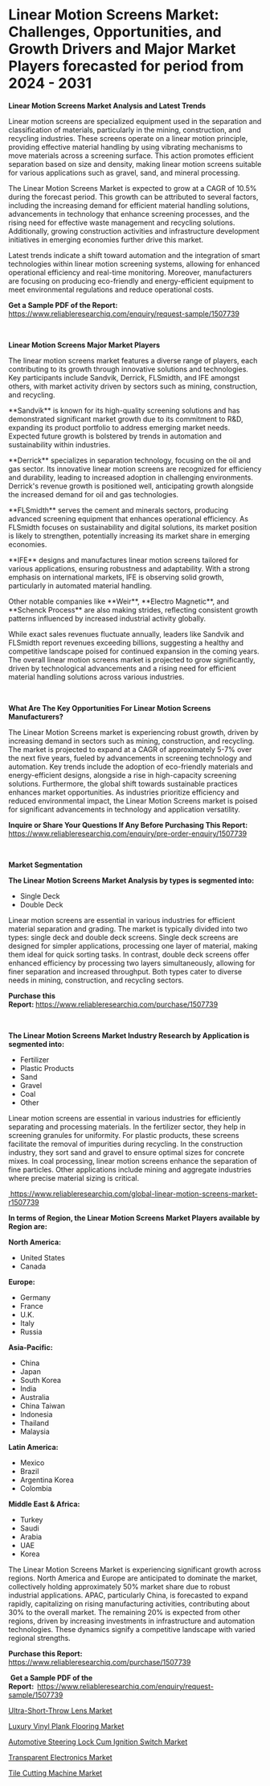 <p><h1>Linear Motion Screens Market: Challenges, Opportunities, and Growth Drivers and Major Market Players forecasted for period from 2024 - 2031</h1></p><p><strong>Linear Motion Screens Market Analysis and Latest Trends</strong></p>
<p><p>Linear motion screens are specialized equipment used in the separation and classification of materials, particularly in the mining, construction, and recycling industries. These screens operate on a linear motion principle, providing effective material handling by using vibrating mechanisms to move materials across a screening surface. This action promotes efficient separation based on size and density, making linear motion screens suitable for various applications such as gravel, sand, and mineral processing.</p><p>The Linear Motion Screens Market is expected to grow at a CAGR of 10.5% during the forecast period. This growth can be attributed to several factors, including the increasing demand for efficient material handling solutions, advancements in technology that enhance screening processes, and the rising need for effective waste management and recycling solutions. Additionally, growing construction activities and infrastructure development initiatives in emerging economies further drive this market. </p><p>Latest trends indicate a shift toward automation and the integration of smart technologies within linear motion screening systems, allowing for enhanced operational efficiency and real-time monitoring. Moreover, manufacturers are focusing on producing eco-friendly and energy-efficient equipment to meet environmental regulations and reduce operational costs.</p></p>
<p><strong>Get a Sample PDF of the Report:&nbsp;</strong> <a href="https://www.reliableresearchiq.com/enquiry/request-sample/1507739">https://www.reliableresearchiq.com/enquiry/request-sample/1507739</a></p>
<p>&nbsp;</p>
<p><strong>Linear Motion Screens Major Market Players</strong></p>
<p><p>The linear motion screens market features a diverse range of players, each contributing to its growth through innovative solutions and technologies. Key participants include Sandvik, Derrick, FLSmidth, and IFE amongst others, with market activity driven by sectors such as mining, construction, and recycling.</p><p>**Sandvik** is known for its high-quality screening solutions and has demonstrated significant market growth due to its commitment to R&D, expanding its product portfolio to address emerging market needs. Expected future growth is bolstered by trends in automation and sustainability within industries.</p><p>**Derrick** specializes in separation technology, focusing on the oil and gas sector. Its innovative linear motion screens are recognized for efficiency and durability, leading to increased adoption in challenging environments. Derrick's revenue growth is positioned well, anticipating growth alongside the increased demand for oil and gas technologies.</p><p>**FLSmidth** serves the cement and minerals sectors, producing advanced screening equipment that enhances operational efficiency. As FLSmidth focuses on sustainability and digital solutions, its market position is likely to strengthen, potentially increasing its market share in emerging economies.</p><p>**IFE** designs and manufactures linear motion screens tailored for various applications, ensuring robustness and adaptability. With a strong emphasis on international markets, IFE is observing solid growth, particularly in automated material handling.</p><p>Other notable companies like **Weir**, **Electro Magnetic**, and **Schenck Process** are also making strides, reflecting consistent growth patterns influenced by increased industrial activity globally. </p><p>While exact sales revenues fluctuate annually, leaders like Sandvik and FLSmidth report revenues exceeding billions, suggesting a healthy and competitive landscape poised for continued expansion in the coming years. The overall linear motion screens market is projected to grow significantly, driven by technological advancements and a rising need for efficient material handling solutions across various industries.</p></p>
<p>&nbsp;</p>
<p><strong>What Are The Key Opportunities For Linear Motion Screens Manufacturers?</strong></p>
<p><p>The Linear Motion Screens market is experiencing robust growth, driven by increasing demand in sectors such as mining, construction, and recycling. The market is projected to expand at a CAGR of approximately 5-7% over the next five years, fueled by advancements in screening technology and automation. Key trends include the adoption of eco-friendly materials and energy-efficient designs, alongside a rise in high-capacity screening solutions. Furthermore, the global shift towards sustainable practices enhances market opportunities. As industries prioritize efficiency and reduced environmental impact, the Linear Motion Screens market is poised for significant advancements in technology and application versatility.</p></p>
<p><strong>Inquire or Share Your Questions If Any Before Purchasing This Report:</strong> <a href="https://www.reliableresearchiq.com/enquiry/pre-order-enquiry/1507739">https://www.reliableresearchiq.com/enquiry/pre-order-enquiry/1507739</a></p>
<p>&nbsp;</p>
<p><strong>Market Segmentation</strong></p>
<p><strong>The Linear Motion Screens Market Analysis by types is segmented into:</strong></p>
<p><ul><li>Single Deck</li><li>Double Deck</li></ul></p>
<p><p>Linear motion screens are essential in various industries for efficient material separation and grading. The market is typically divided into two types: single deck and double deck screens. Single deck screens are designed for simpler applications, processing one layer of material, making them ideal for quick sorting tasks. In contrast, double deck screens offer enhanced efficiency by processing two layers simultaneously, allowing for finer separation and increased throughput. Both types cater to diverse needs in mining, construction, and recycling sectors.</p></p>
<p><strong>Purchase this Report:&nbsp;</strong><a href="https://www.reliableresearchiq.com/purchase/1507739">https://www.reliableresearchiq.com/purchase/1507739</a></p>
<p>&nbsp;</p>
<p><strong>The Linear Motion Screens Market Industry Research by Application is segmented into:</strong></p>
<p><ul><li>Fertilizer</li><li>Plastic Products</li><li>Sand</li><li>Gravel</li><li>Coal</li><li>Other</li></ul></p>
<p><p>Linear motion screens are essential in various industries for efficiently separating and processing materials. In the fertilizer sector, they help in screening granules for uniformity. For plastic products, these screens facilitate the removal of impurities during recycling. In the construction industry, they sort sand and gravel to ensure optimal sizes for concrete mixes. In coal processing, linear motion screens enhance the separation of fine particles. Other applications include mining and aggregate industries where precise material sizing is critical.</p></p>
<p><a href="https://www.reliableresearchiq.com/global-linear-motion-screens-market-r1507739">&nbsp;https://www.reliableresearchiq.com/global-linear-motion-screens-market-r1507739</a></p>
<p><strong>In terms of Region, the Linear Motion Screens Market Players available by Region are:</strong></p>
<p>
    <p> <strong> North America: </strong>
        <ul>
            <li>United States</li>
            <li>Canada</li>
        </ul>
        </p> 
    <p> <strong> Europe: </strong>
        <ul>
            <li>Germany</li>
            <li>France</li>
            <li>U.K.</li>
            <li>Italy</li>
            <li>Russia</li>
        </ul>
        </p> 
    <p> <strong> Asia-Pacific: </strong>
        <ul>
            <li>China</li>
            <li>Japan</li>
            <li>South Korea</li>
            <li>India</li>
            <li>Australia</li>
            <li>China Taiwan</li>
            <li>Indonesia</li>
            <li>Thailand</li>
            <li>Malaysia</li>
        </ul>
        </p> 
    <p> <strong> Latin America: </strong>
        <ul>
            <li>Mexico</li>
            <li>Brazil</li>
            <li>Argentina Korea</li>
            <li>Colombia</li>
        </ul>
        </p> 
    <p> <strong> Middle East & Africa: </strong>
        <ul>
            <li>Turkey</li>
            <li>Saudi</li>
            <li>Arabia</li>
            <li>UAE</li>
            <li>Korea</li>
        </ul>
    </p>
    </p>
<p><p>The Linear Motion Screens Market is experiencing significant growth across regions. North America and Europe are anticipated to dominate the market, collectively holding approximately 50% market share due to robust industrial applications. APAC, particularly China, is forecasted to expand rapidly, capitalizing on rising manufacturing activities, contributing about 30% to the overall market. The remaining 20% is expected from other regions, driven by increasing investments in infrastructure and automation technologies. These dynamics signify a competitive landscape with varied regional strengths.</p></p>
<p><strong>Purchase this Report: </strong><a href="https://www.reliableresearchiq.com/purchase/1507739">https://www.reliableresearchiq.com/purchase/1507739</a></p>
<p>&nbsp;<strong>Get a Sample PDF of the Report:&nbsp;&nbsp;</strong><a href="https://www.reliableresearchiq.com/enquiry/request-sample/1507739">https://www.reliableresearchiq.com/enquiry/request-sample/1507739</a></p>
<p><strong></strong></p>
<p><p><a href="https://github.com/MelgarBasny/Market-Research-Report-List-1/blob/main/ultra-short-throw-lens-market.md">Ultra-Short-Throw Lens Market</a></p><p><a href="https://issuu.com/reportprime-2/docs/luxury-vinyl-plank-flooring-market-_724ac550d2f382">Luxury Vinyl Plank Flooring Market</a></p><p><a href="https://medium.com/@donaldnnellyjhs/mapping-the-automotive-steering-lock-cum-ignition-switch-market-trends-challenges-and-caa576c18a39">Automotive Steering Lock Cum Ignition Switch Market</a></p><p><a href="https://www.linkedin.com/pulse/transparent-electronics-industry-forecast-market-0tfpc?trackingId=Z87bvRloR1CsVxv8%2FXyALQ%3D%3D">Transparent Electronics Market</a></p><p><a href="https://medium.com/@donaldnnellyjhs/booming-tile-cutting-machine-market-sector-market-analysis-and-growth-projections-till-2031-6527650af855">Tile Cutting Machine Market</a></p></p>
